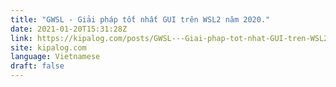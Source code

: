 ```yaml
---
title: "GWSL - Giải pháp tốt nhất GUI trên WSL2 năm 2020."
date: 2021-01-20T15:31:28Z
link: https://kipalog.com/posts/GWSL---Giai-phap-tot-nhat-GUI-tren-WSL2-nam-2020?utm_medium=RSS&utm_source=news.12bit.vn
site: kipalog.com
language: Vietnamese
draft: false
---
```

